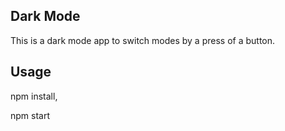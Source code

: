 ## Dark Mode

This is a dark mode app to switch modes by a
press of a button.

## Usage

npm install,

npm start
